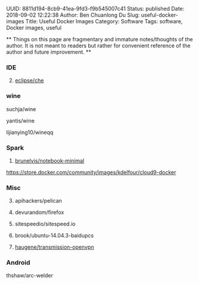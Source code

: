 UUID: 8811d194-8cb9-41ea-9fd3-f9b545007c41
Status: published
Date: 2018-09-02 12:22:38
Author: Ben Chuanlong Du
Slug: useful-docker-images
Title: Useful Docker Images
Category: Software
Tags: software, Docker images, useful

**
Things on this page are
fragmentary and immature notes/thoughts of the author.
It is not meant to readers
but rather for convenient reference of the author and future improvement.
**

### IDE

2. [eclipse/che](https://hub.docker.com/r/eclipse/che/)


### wine 

suchja/wine 

yantis/wine 

lijianying10/wineqq


### Spark

1. [brunelvis/notebook-minimal](https://hub.docker.com/r/brunelvis/notebook-minimal/)

https://store.docker.com/community/images/kdelfour/cloud9-docker

### Misc

3. apihackers/pelican

5. devurandom/firefox

7. sitespeedio/sitespeed.io

8. brook/ubuntu-14.04.3-baidupcs

2. [haugene/transmission-openvpn](https://hub.docker.com/r/haugene/transmission-openvpn/)


### Android 

thshaw/arc-welder 
